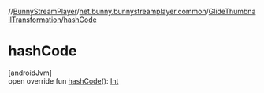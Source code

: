 //[BunnyStreamPlayer](../../../index.md)/[net.bunny.bunnystreamplayer.common](../index.md)/[GlideThumbnailTransformation](index.md)/[hashCode](hash-code.md)

# hashCode

[androidJvm]\
open override fun [hashCode](hash-code.md)(): [Int](https://kotlinlang.org/api/core/kotlin-stdlib/kotlin/-int/index.html)